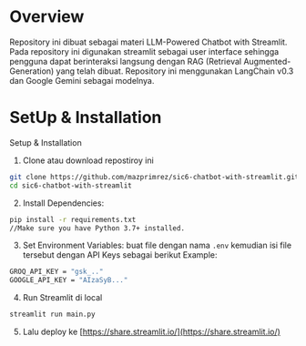 # Overview
Repository ini dibuat sebagai materi LLM-Powered Chatbot with Streamlit. Pada repository ini digunakan streamlit sebagai user interface sehingga pengguna dapat berinteraksi langsung dengan RAG (Retrieval Augmented-Generation) yang telah dibuat. Repository ini menggunakan LangChain v0.3 dan Google Gemini sebagai modelnya.

# SetUp & Installation
Setup & Installation
1. Clone atau download repostiroy ini
```bash
git clone https://github.com/mazprimrez/sic6-chatbot-with-streamlit.git
cd sic6-chatbot-with-streamlit
```
2. Install Dependencies:
```bash
pip install -r requirements.txt
//Make sure you have Python 3.7+ installed.
```
3. Set Environment Variables:
buat file dengan nama `.env` kemudian isi file tersebut dengan API Keys sebagai berikut
Example:
```bash
GROQ_API_KEY = "gsk_.."
GOOGLE_API_KEY = "AIzaSyB..."
```
4. Run Streamlit di local
```bash
streamlit run main.py
```
5. Lalu deploy ke [https://share.streamlit.io/](https://share.streamlit.io/)
